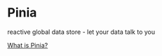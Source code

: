 # Pinia

reactive global data store - let your data talk to you

[What is Pinia?](https://pinia.vuejs.org/introduction.html)